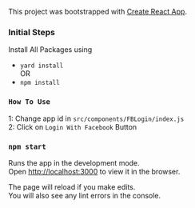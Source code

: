This project was bootstrapped with [Create React App](https://github.com/facebook/create-react-app).

### Initial Steps

Install All Packages using <br />

- `yard install` <br />
  OR
- `npm install` <br />

### `How To Use`

1: Change app id in `src/components/FBLogin/index.js` <br />
2: Click on `Login With Facebook` Button

### `npm start`

Runs the app in the development mode.<br />
Open [http://localhost:3000](http://localhost:3000) to view it in the browser.

The page will reload if you make edits.<br />
You will also see any lint errors in the console.

